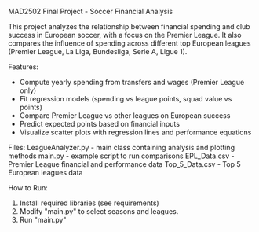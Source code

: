 MAD2502 Final Project - Soccer Financial Analysis

This project analyzes the relationship between financial spending and club success in European soccer, with a focus on the Premier League. It also compares the influence of spending across different top European leagues (Premier League, La Liga, Bundesliga, Serie A, Ligue 1).

Features:
- Compute yearly spending from transfers and wages (Premier League only)
- Fit regression models (spending vs league points, squad value vs points)
- Compare Premier League vs other leagues on European success
- Predict expected points based on financial inputs
- Visualize scatter plots with regression lines and performance equations

Files:
LeagueAnalyzer.py - main class containing analysis and plotting methods
main.py - example script to run comparisons
EPL_Data.csv - Premier League financial and performance data
Top_5_Data.csv - Top 5 European leagues data 

How to Run:
1. Install required libraries (see requirements)
2. Modify "main.py" to select seasons and leagues.
3. Run "main.py"
